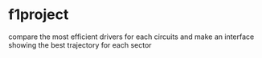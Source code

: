 # f1project
compare the most efficient drivers for each circuits and make an interface showing the best trajectory for each sector 

